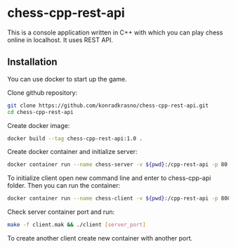 # chess-cpp-rest-api

This is a console application written in C++ with which you can play chess online in localhost. It uses REST API.

## Installation

You can use docker to start up the game.

Clone github repository:
```bash
git clone https://github.com/konradkrasno/chess-cpp-rest-api.git
cd chess-cpp-rest-api
```

Create docker image:
```bash
docker build --tag chess-cpp-rest-api:1.0 .
```

Create docker container and initialize server:
```bash
docker container run --name chess-server -v ${pwd}:/cpp-rest-api -p 80:80 -it chess-cpp-rest-api:1.0 bash -c "make -f server.mak && ./server `cat /etc/hosts | grep 172 | cut -c 1-10`"
```

To initialize client open new command line and enter to chess-cpp-api folder. Then you can run the container:
```bash
docker container run --name chess-client -v ${pwd}:/cpp-rest-api -p 8080:80 -it chess-cpp-rest-api:1.0 bash
```
Check server container port and run:
```bash
make -f client.mak && ./client [server_port]
```
To create another client create new container with another port.
